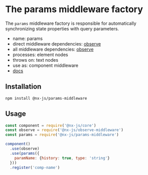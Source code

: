 # The params middleware factory

The `params` middleware factory is responsible for automatically synchronizing state properties with query parameters.

- name: params
- direct middleware dependencies: [observe](https://github.com/nx-js/observe-middleware)
- all middleware dependencies: [observe](https://github.com/nx-js/observe-middleware)
- processes: element nodes
- throws on: text nodes
- use as: component middleware
- [docs](http://nx-framework/docs/middlewares/params)

## Installation

`npm install @nx-js/params-middleware`

## Usage

```js
const component = require('@nx-js/core')
const observe = require('@nx-js/observe-middleware')
const params = require('@nx-js/params-middleware')

component()
  .use(observe)
  .use(params({
    paramName: {history: true, type: 'string'}
  }))
  .register('comp-name')
```
